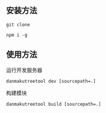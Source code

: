 ## 安装方法
```
git clone 

npm i -g
```

## 使用方法

运行开发服务器
```
danmakutreetool dev [sourcepath=.]
```

构建模块
```
danmakutreetool build [sourcepath=.]
```